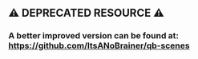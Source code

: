 ## ⚠️ DEPRECATED RESOURCE ⚠️ 
### A better improved version can be found at: https://github.com/ItsANoBrainer/qb-scenes

